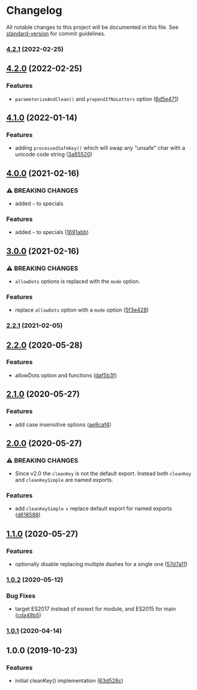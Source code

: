 # Changelog

All notable changes to this project will be documented in this file. See [standard-version](https://github.com/conventional-changelog/standard-version) for commit guidelines.

### [4.2.1](https://github.com/plandek-utils/ts-clean-key/compare/v4.2.0...v4.2.1) (2022-02-25)

## [4.2.0](https://github.com/plandek-utils/ts-clean-key/compare/v4.1.0...v4.2.0) (2022-02-25)


### Features

* `parameterizeAndClean()` and `prependIfNoLetters` option ([6d5e471](https://github.com/plandek-utils/ts-clean-key/commit/6d5e471a9359a2735477a04ee67f4eb9c7f0cba8))

## [4.1.0](https://github.com/plandek-utils/ts-clean-key/compare/v4.0.0...v4.1.0) (2022-01-14)


### Features

* adding `processedSafeKey()` which will swap any "unsafe" char with a unicode code string ([3a65520](https://github.com/plandek-utils/ts-clean-key/commit/3a655209b9743ba0e8d0cd1c5770851d45b89c73))

## [4.0.0](https://github.com/plandek-utils/ts-clean-key/compare/v3.0.0...v4.0.0) (2021-02-16)


### ⚠ BREAKING CHANGES

* added `~` to specials

### Features

* added `~` to specials ([1691abb](https://github.com/plandek-utils/ts-clean-key/commit/1691abb19a6bfa38d950fc506036c8dfac57d027))

## [3.0.0](https://github.com/plandek-utils/ts-clean-key/compare/v2.2.1...v3.0.0) (2021-02-16)


### ⚠ BREAKING CHANGES

* `allowDots` options is replaced with the `mode` option.

### Features

* replace `allowDots` option with a `mode` option ([5f3e428](https://github.com/plandek-utils/ts-clean-key/commit/5f3e428b6a7d0353469557d2b264523b875c8a64))

### [2.2.1](https://github.com/plandek-utils/ts-clean-key/compare/v2.2.0...v2.2.1) (2021-02-05)

## [2.2.0](https://github.com/plandek-utils/ts-clean-key/compare/v2.1.0...v2.2.0) (2020-05-28)


### Features

* allowDots option and functions ([daf5b3f](https://github.com/plandek-utils/ts-clean-key/commit/daf5b3fbc44466c7cbce6bd0fcc93c6059b63e70))

## [2.1.0](https://github.com/plandek-utils/ts-clean-key/compare/v2.0.0...v2.1.0) (2020-05-27)


### Features

* add case insensitive options ([ae8caf4](https://github.com/plandek-utils/ts-clean-key/commit/ae8caf4dbb6f2602c69dcecce429e6adb0c114bb))

## [2.0.0](https://github.com/plandek-utils/ts-clean-key/compare/v1.1.0...v2.0.0) (2020-05-27)


### ⚠ BREAKING CHANGES

* Since v2.0 the `cleanKey` is not the default export. Instead both `cleanKey` and
`cleanKeySimple` are named exports.

### Features

* add `cleanKeySimple` + replace default export for named exports ([d618588](https://github.com/plandek-utils/ts-clean-key/commit/d6185885d915485246aacfb2d4158f8ca1afe22e))

## [1.1.0](https://github.com/plandek-utils/ts-clean-key/compare/v1.0.2...v1.1.0) (2020-05-27)


### Features

* optionally disable replacing multiple dashes for a single one ([57d7a11](https://github.com/plandek-utils/ts-clean-key/commit/57d7a114eb8f895205e69bde0fc70521ad51d0c3))

### [1.0.2](https://github.com/plandek-utils/ts-clean-key/compare/v1.0.1...v1.0.2) (2020-05-12)


### Bug Fixes

* target ES2017 instead of esnext for module, and ES2015 for main ([cda48b5](https://github.com/plandek-utils/ts-clean-key/commit/cda48b5958bb45ae6730cf22f03840a28c1024d7))

### [1.0.1](https://github.com/plandek-utils/ts-clean-key/compare/v1.0.0...v1.0.1) (2020-04-14)

## 1.0.0 (2019-10-23)


### Features

* initial cleanKey() implementation ([63d528c](https://github.com/plandek-utils/ts-clean-key/commit/63d528ca73a6c9970784b2d2014f06eb51dd459a))
